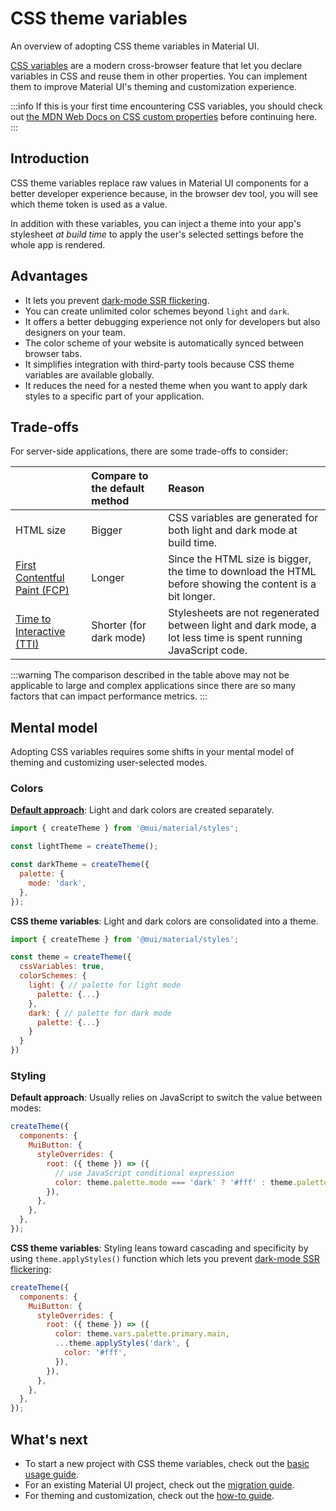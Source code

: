 # CSS theme variables

<p class="description">An overview of adopting CSS theme variables in Material UI.</p>

[CSS variables](https://www.w3.org/TR/css-variables-1/) are a modern cross-browser feature that let you declare variables in CSS and reuse them in other properties.
You can implement them to improve Material UI's theming and customization experience.

:::info
If this is your first time encountering CSS variables, you should check out [the MDN Web Docs on CSS custom properties](https://developer.mozilla.org/en-US/docs/Web/CSS/Using_CSS_custom_properties) before continuing here.
:::

## Introduction

CSS theme variables replace raw values in Material UI components for a better developer experience because, in the browser dev tool, you will see which theme token is used as a value.

In addition with these variables, you can inject a theme into your app's stylesheet _at build time_ to apply the user's selected settings before the whole app is rendered.

## Advantages

- It lets you prevent [dark-mode SSR flickering](https://github.com/mui/material-ui/issues/27651).
- You can create unlimited color schemes beyond `light` and `dark`.
- It offers a better debugging experience not only for developers but also designers on your team.
- The color scheme of your website is automatically synced between browser tabs.
- It simplifies integration with third-party tools because CSS theme variables are available globally.
- It reduces the need for a nested theme when you want to apply dark styles to a specific part of your application.

## Trade-offs

For server-side applications, there are some trade-offs to consider:

|                                                              | Compare to the default method | Reason                                                                                                         |
| :----------------------------------------------------------- | :---------------------------- | :------------------------------------------------------------------------------------------------------------- |
| HTML size                                                    | Bigger                        | CSS variables are generated for both light and dark mode at build time.                                        |
| [First Contentful Paint (FCP)](https://web.dev/articles/fcp) | Longer                        | Since the HTML size is bigger, the time to download the HTML before showing the content is a bit longer.       |
| [Time to Interactive (TTI)](https://web.dev/articles/tti)    | Shorter (for dark mode)       | Stylesheets are not regenerated between light and dark mode, a lot less time is spent running JavaScript code. |

:::warning
The comparison described in the table above may not be applicable to large and complex applications since there are so many factors that can impact performance metrics.
:::

## Mental model

Adopting CSS variables requires some shifts in your mental model of theming and customizing user-selected modes.

### Colors

**[Default approach](/material-ui/customization/dark-mode/)**: Light and dark colors are created separately.

```js
import { createTheme } from '@mui/material/styles';

const lightTheme = createTheme();

const darkTheme = createTheme({
  palette: {
    mode: 'dark',
  },
});
```

**CSS theme variables**: Light and dark colors are consolidated into a theme.

```js
import { createTheme } from '@mui/material/styles';

const theme = createTheme({
  cssVariables: true,
  colorSchemes: {
    light: { // palette for light mode
      palette: {...}
    },
    dark: { // palette for dark mode
      palette: {...}
    }
  }
})
```

### Styling

**Default approach**: Usually relies on JavaScript to switch the value between modes:

```js
createTheme({
  components: {
    MuiButton: {
      styleOverrides: {
        root: ({ theme }) => ({
          // use JavaScript conditional expression
          color: theme.palette.mode === 'dark' ? '#fff' : theme.palette.primary.main,
        }),
      },
    },
  },
});
```

**CSS theme variables**: Styling leans toward cascading and specificity by using `theme.applyStyles()` function which lets you prevent [dark-mode SSR flickering](https://github.com/mui/material-ui/issues/27651):

```js
createTheme({
  components: {
    MuiButton: {
      styleOverrides: {
        root: ({ theme }) => ({
          color: theme.vars.palette.primary.main,
          ...theme.applyStyles('dark', {
            color: '#fff',
          }),
        }),
      },
    },
  },
});
```

## What's next

- To start a new project with CSS theme variables, check out the [basic usage guide](/material-ui/customization/css-theme-variables/usage/).
- For an existing Material UI project, check out the [migration guide](/material-ui/migration/migration-css-theme-variables/).
- For theming and customization, check out the [how-to guide](/material-ui/customization/css-theme-variables/configuration/).
